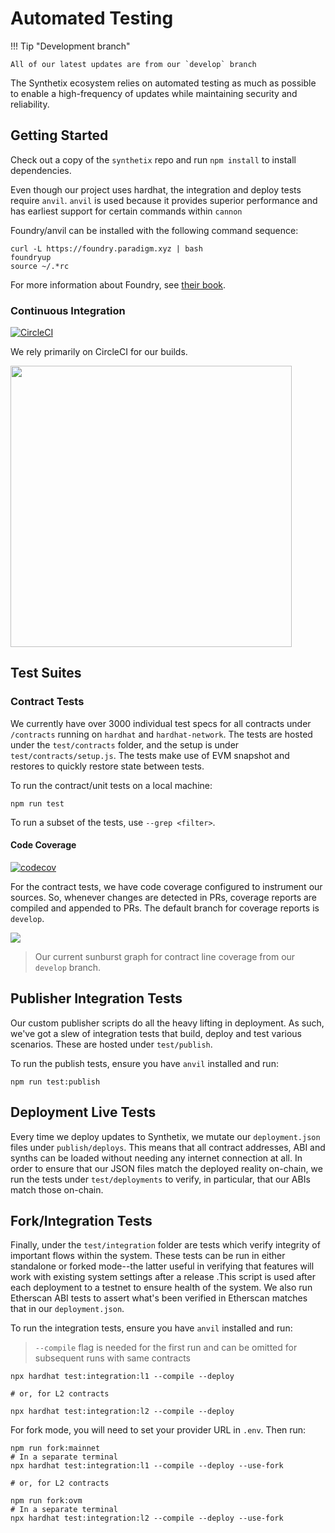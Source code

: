 # Automated Testing

!!! Tip "Development branch"

    All of our latest updates are from our `develop` branch

The Synthetix ecosystem relies on automated testing as much as possible to enable a high-frequency of updates while maintaining security and reliability.

## Getting Started

Check out a copy of the `synthetix` repo and run `npm install` to install dependencies.

Even though our project uses hardhat, the integration and deploy tests require `anvil`. `anvil` is used because it provides superior performance and has earliest support for certain commands within `cannon`

Foundry/anvil can be installed with the following command sequence:

```
curl -L https://foundry.paradigm.xyz | bash
foundryup
source ~/.*rc
```

For more information about Foundry, see [their book](https://book.getfoundry.sh/getting-started/installation.html).

### Continuous Integration

[![CircleCI](https://circleci.com/gh/Synthetixio/synthetix.svg?style=svg)](https://circleci.com/gh/Synthetixio/synthetix)

We rely primarily on CircleCI for our builds.

<a href="https://circleci.com/gh/Synthetixio/synthetix"><img src="/img/misc/circleci.png" width="450px" /></a>

## Test Suites

### Contract Tests

We currently have over 3000 individual test specs for all contracts under `/contracts` running on `hardhat` and `hardhat-network`. The tests are hosted under the `test/contracts` folder, and the setup is under `test/contracts/setup.js`. The tests make use of EVM snapshot and restores to quickly restore state between tests.

To run the contract/unit tests on a local machine:

```
npm run test
```

To run a subset of the tests, use `--grep <filter>`.

#### Code Coverage

[![codecov](https://codecov.io/gh/Synthetixio/synthetix/branch/develop/graph/badge.svg)](https://codecov.io/gh/Synthetixio/synthetix)

For the contract tests, we have code coverage configured to instrument our sources. So, whenever changes are detected in PRs, coverage reports are compiled and appended to PRs. The default branch for coverage reports is `develop`.

<a href="https://codecov.io/gh/Synthetixio/synthetix"><img src="https://codecov.io/gh/Synthetixio/synthetix/commit/7ed457c34026a6a6cf78b57b3523bc159265760c/graphs/sunburst.svg" /></a>

> Our current sunburst graph for contract line coverage from our `develop` branch.

## Publisher Integration Tests

Our custom publisher scripts do all the heavy lifting in deployment. As such, we've got a slew of integration tests that build, deploy and test various scenarios. These are hosted under `test/publish`.

To run the publish tests, ensure you have `anvil` installed and run:

```
npm run test:publish
```

## Deployment Live Tests

Every time we deploy updates to Synthetix, we mutate our `deployment.json` files under `publish/deploys`. This means that all contract addresses, ABI and synths can be loaded without needing any internet connection at all. In order to ensure that our JSON files match the deployed reality on-chain, we run the tests under `test/deployments` to verify, in particular, that our ABIs match those on-chain.

## Fork/Integration Tests

Finally, under the `test/integration` folder are tests which verify integrity of important flows within the system. These tests can be run in either standalone or forked mode--the latter useful in verifying that features will work with existing system settings after a release .This script is used after each deployment to a testnet to ensure health of the system. We also run Etherscan ABI tests to assert what's been verified in Etherscan matches that in our `deployment.json`.

To run the integration tests, ensure you have `anvil` installed and run:

> `--compile` flag is needed for the first run and can be omitted for subsequent runs with same contracts

```
npx hardhat test:integration:l1 --compile --deploy

# or, for L2 contracts

npx hardhat test:integration:l2 --compile --deploy
```

For fork mode, you will need to set your provider URL in `.env`. Then run:

```
npm run fork:mainnet
# In a separate terminal
npx hardhat test:integration:l1 --compile --deploy --use-fork

# or, for L2 contracts

npm run fork:ovm
# In a separate terminal
npx hardhat test:integration:l2 --compile --deploy --use-fork
```
